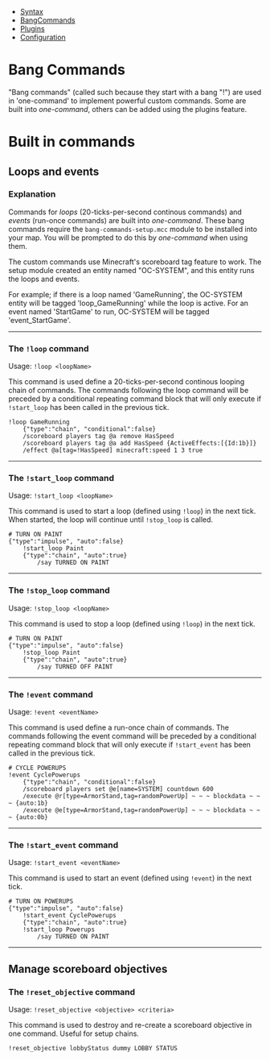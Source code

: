 * [Syntax](./Syntax.md)
* [BangCommands](./BangCommands.md)
* [Plugins](./Plugins.md)
* [Configuration](./Configuration.md)

Bang Commands
=============
"Bang commands" (called such because they start with a bang "!") are used in 'one-command' 
to implement powerful custom commands. Some are built into *one-command*, others can be added using 
the plugins feature.

Built in commands
=================

Loops and events
----------------

### Explanation
Commands for *loops* (20-ticks-per-second continous commands) and *events* (run-once commands) are built into 
*one-command*. These bang commands require the `bang-commands-setup.mcc` module to be installed into your map. 
You will be prompted to do this by *one-command* when using them.

The custom commands use Minecraft's scoreboard tag feature to work. 
The setup module created an entity named "OC-SYSTEM", and this entity runs the loops and events. 

For example; if there is a loop named 'GameRunning', the OC-SYSTEM entity will be tagged 'loop_GameRunning' 
while the loop is active. For an event named 'StartGame' to run, OC-SYSTEM will be tagged 'event_StartGame'.

----

### The `!loop` command
Usage: `!loop <loopName>`

This command is used define a 20-ticks-per-second continous looping chain of commands. 
The commands following the loop command will be preceded by a conditional repeating command block that 
will only execute if `!start_loop` has been called in the previous tick. 

```
!loop GameRunning
	{"type":"chain", "conditional":false}
	/scoreboard players tag @a remove HasSpeed
	/scoreboard players tag @a add HasSpeed {ActiveEffects:[{Id:1b}]}
	/effect @a[tag=!HasSpeed] minecraft:speed 1 3 true
```

----

### The `!start_loop` command
Usage: `!start_loop <loopName>`

This command is used to start a loop (defined using `!loop`) in the next tick. 
When started, the loop will continue until `!stop_loop` is called.

```
# TURN ON PAINT
{"type":"impulse", "auto":false}
	!start_loop Paint
	{"type":"chain", "auto":true}
		/say TURNED ON PAINT
```

----

### The `!stop_loop` command
Usage: `!stop_loop <loopName>`

This command is used to stop a loop (defined using `!loop`) in the next tick. 

```
# TURN ON PAINT
{"type":"impulse", "auto":false}
	!stop_loop Paint
	{"type":"chain", "auto":true}
		/say TURNED OFF PAINT
```

----

### The `!event` command
Usage: `!event <eventName>`

This command is used define a run-once chain of commands. 
The commands following the event command will be preceded by a conditional repeating command block that 
will only execute if `!start_event` has been called in the previous tick. 

```
# CYCLE POWERUPS
!event CyclePowerups
	{"type":"chain", "conditional":false}
	/scoreboard players set @e[name=SYSTEM] countdown 600
	/execute @r[type=ArmorStand,tag=randomPowerUp] ~ ~ ~ blockdata ~ ~ ~ {auto:1b}
	/execute @e[type=ArmorStand,tag=randomPowerUp] ~ ~ ~ blockdata ~ ~ ~ {auto:0b}
```

----

### The `!start_event` command
Usage: `!start_event <eventName>`

This command is used to start an event (defined using `!event`) in the next tick. 

```
# TURN ON POWERUPS
{"type":"impulse", "auto":false}
	!start_event CyclePowerups
	{"type":"chain", "auto":true}
    !start_loop Powerups
		/say TURNED ON PAINT

```

---

Manage scoreboard objectives
----------------------------

### The `!reset_objective` command
Usage: `!reset_objective <objective> <criteria>`

This command is used to destroy and re-create a scoreboard objective in one command. Useful for setup chains.

```
!reset_objective lobbyStatus dummy LOBBY STATUS
```
